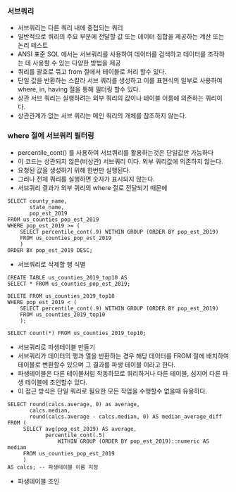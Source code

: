 
### 서브쿼리

* 서브쿼리는 다른 쿼리 내에 중첩되는 쿼리
* 일반적으로 쿼리의 주요 부분에 전달할 값 또는 데이터 집합을 제공하는 계산 또는 논리 테스트
* ANSI 표준 SQL 에서는 서브쿼리를 사용하여 데이터를 검색하고 데이터를 조작하는 데 사용할 수 있는 다양한 방법을 제공
* 쿼리를 괄호로 묶고 from 절에서 테이블로 처리 할수 있다.
* 단일 값을 반환하는 스칼라 서브 쿼리를 생성하고 이를 표현식의 일부로 사용하여 where, in, having 절을 통해 필터링 할수 있다.
* 상관 서브 쿼리는 실행하려는 외부 쿼리의 값이나 테이블 이름에 의존하는 쿼리이다.
* 상관관계가 없는 서브 쿼리는 메인 쿼리의 개체를 참조하지 않는다.

### where 절에 서브쿼리 필터링

* percentile_cont() 를 사용하여 서브쿼리를 활용하는것은 단일값만 가능하다
* 이 코드는 상관되지 않은(비상관) 서브쿼리 이다. 외부 쿼리값에 의존하지 않는다.
* 요청된 값을 생성하기 위해 한번만 실행된다.
* 그러나 전체 쿼리를 실행하면 숫자가 표시되지 않는다.
* 서브쿼리 결과가 외부 쿼리의 where 절로 전달되기 때문에
```
SELECT county_name,
       state_name,
       pop_est_2019
FROM us_counties_pop_est_2019
WHERE pop_est_2019 >= (
    SELECT percentile_cont(.9) WITHIN GROUP (ORDER BY pop_est_2019)
    FROM us_counties_pop_est_2019
    )
ORDER BY pop_est_2019 DESC;
```
* 서브쿼리로 삭제할 행 식별
```
CREATE TABLE us_counties_2019_top10 AS
SELECT * FROM us_counties_pop_est_2019;

DELETE FROM us_counties_2019_top10
WHERE pop_est_2019 < (
    SELECT percentile_cont(.9) WITHIN GROUP (ORDER BY pop_est_2019)
    FROM us_counties_2019_top10
    );

SELECT count(*) FROM us_counties_2019_top10;
```
* 서브쿼리로 파생테이블 만들기
* 서브쿼리가 데이터의 행과 열을 반환하는 경우 해당 데이터를 FROM 절에 배치하여 테이블로 변환할수 있으며 그 결과를 파생 테이블 이라고 한다.
* 파생테이블은 다른 테이블처럼 작동하므로 쿼리하거나 다른 테이블, 심지어 다른 파생 테이블에 조인할수 있다.
* 이 접근 방식은 단일 쿼리로 필요한 모든 작업을 수행할수 없을때 유용하다.
```
SELECT round(calcs.average, 0) as average,
       calcs.median,
       round(calcs.average - calcs.median, 0) AS median_average_diff
FROM (
     SELECT avg(pop_est_2019) AS average,
            percentile_cont(.5)
                WITHIN GROUP (ORDER BY pop_est_2019)::numeric AS median
     FROM us_counties_pop_est_2019
     )
AS calcs; -- 파생테이블 이름 지정
```

* 파생테이블 조인